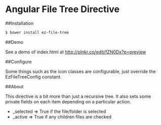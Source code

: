 Angular File Tree Directive
===========================

##Installation

```bash
$ bower install ez-file-tree
```

##Demo

See a demo of index.html at http://plnkr.co/edit/fZN0Dx?p=preview

##Configure

Some things such as the icon classes are configurable, just override the EzFileTreeConfig constant.

##About

This directive is a bit more than just a recursive tree. It also sets some private 
fields on each item depending on a particular action.

- _selected => True if the file/folder is selected
- _active => True if any children files are checked


